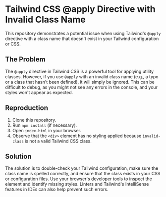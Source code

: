 # Tailwind CSS @apply Directive with Invalid Class Name

This repository demonstrates a potential issue when using Tailwind's `@apply` directive with a class name that doesn't exist in your Tailwind configuration or CSS.

## The Problem
The `@apply` directive in Tailwind CSS is a powerful tool for applying utility classes.  However, if you use `@apply` with an invalid class name (e.g., a typo or a class that hasn't been defined), it will simply be ignored.  This can be difficult to debug, as you might not see any errors in the console, and your styles won't appear as expected. 

## Reproduction
1. Clone this repository.
2. Run `npm install` (if necessary).
3. Open `index.html` in your browser.
4. Observe that the `<div>` element has no styling applied because `invalid-class` is not a valid Tailwind CSS class.

## Solution
The solution is to double-check your Tailwind configuration, make sure the class name is spelled correctly, and ensure that the class exists in your CSS or configuration files.  Use your browser's developer tools to inspect the element and identify missing styles.  Linters and Tailwind's IntelliSense features in IDEs can also help prevent such errors.